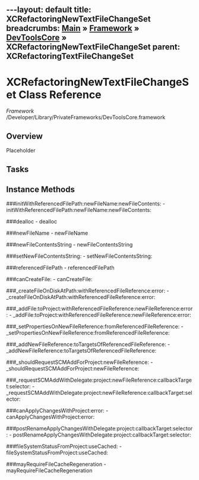 ---layout: default
title: XCRefactoringNewTextFileChangeSet
breadcrumbs: <a href="/index.html">Main</a> &raquo; <a href="/Frameworks.html">Framework</a> &raquo; <a href="/Frameworks/DevToolsCore.html">DevToolsCore</a> &raquo; XCRefactoringNewTextFileChangeSet
parent: XCRefactoringTextFileChangeSet 
---
# XCRefactoringNewTextFileChangeSet Class Reference

*Framework* /Developer/Library/PrivateFrameworks/DevToolsCore.framework

## Overview

Placeholder

## Tasks

## Instance Methods

<a name="-initWithReferencedFilePath:newFileName:newFileContents:"></a>
###initWithReferencedFilePath:newFileName:newFileContents:
    - initWithReferencedFilePath:newFileName:newFileContents:

<a name="-dealloc"></a>
###dealloc
    - dealloc

<a name="-newFileName"></a>
###newFileName
    - newFileName

<a name="-newFileContentsString"></a>
###newFileContentsString
    - newFileContentsString

<a name="-setNewFileContentsString:"></a>
###setNewFileContentsString:
    - setNewFileContentsString:

<a name="-referencedFilePath"></a>
###referencedFilePath
    - referencedFilePath

<a name="-canCreateFile:"></a>
###canCreateFile:
    - canCreateFile:

<a name="-_createFileOnDiskAtPath:withReferencedFileReference:error:"></a>
###_createFileOnDiskAtPath:withReferencedFileReference:error:
    - _createFileOnDiskAtPath:withReferencedFileReference:error:

<a name="-_addFile:toProject:withReferencedFileReference:newFileReference:error:"></a>
###_addFile:toProject:withReferencedFileReference:newFileReference:error:
    - _addFile:toProject:withReferencedFileReference:newFileReference:error:

<a name="-_setPropertiesOnNewFileReference:fromReferencedFileReference:"></a>
###_setPropertiesOnNewFileReference:fromReferencedFileReference:
    - _setPropertiesOnNewFileReference:fromReferencedFileReference:

<a name="-_addNewFileReference:toTargetsOfReferencedFileReference:"></a>
###_addNewFileReference:toTargetsOfReferencedFileReference:
    - _addNewFileReference:toTargetsOfReferencedFileReference:

<a name="-_shouldRequestSCMAddForProject:newFileReference:"></a>
###_shouldRequestSCMAddForProject:newFileReference:
    - _shouldRequestSCMAddForProject:newFileReference:

<a name="-_requestSCMAddWithDelegate:project:newFileReference:callbackTarget:selector:"></a>
###_requestSCMAddWithDelegate:project:newFileReference:callbackTarget:selector:
    - _requestSCMAddWithDelegate:project:newFileReference:callbackTarget:selector:

<a name="-canApplyChangesWithProject:error:"></a>
###canApplyChangesWithProject:error:
    - canApplyChangesWithProject:error:

<a name="-postRenameApplyChangesWithDelegate:project:callbackTarget:selector:"></a>
###postRenameApplyChangesWithDelegate:project:callbackTarget:selector:
    - postRenameApplyChangesWithDelegate:project:callbackTarget:selector:

<a name="-fileSystemStatusFromProject:useCached:"></a>
###fileSystemStatusFromProject:useCached:
    - fileSystemStatusFromProject:useCached:

<a name="-mayRequireFileCacheRegeneration"></a>
###mayRequireFileCacheRegeneration
    - mayRequireFileCacheRegeneration

